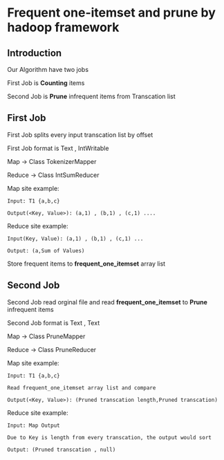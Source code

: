 # Frequent one-itemset and prune by hadoop framework

## Introduction

Our Algorithm have two jobs 

First Job is **Counting** items

Second Job is **Prune** infrequent items from Transcation list

## First Job
 
First Job splits every input transcation list by offset

First Job format is Text , IntWritable

Map -> Class TokenizerMapper 

Reduce -> Class IntSumReducer

Map site example:
	
	Input: T1 {a,b,c}

	Output(<Key, Value>): (a,1) , (b,1) , (c,1) ....

Reduce site example:

	Input(Key, Value): (a,1) , (b,1) , (c,1) ...	

	Output: (a,Sum of Values)

Store frequent items to **frequent_one_itemset** array list

## Second Job

Second Job read orginal file and read **frequent_one_itemset** to **Prune** infrequent items

Second Job format is Text , Text

Map -> Class PruneMapper

Reduce -> Class PruneReducer

Map site example:

	Input: T1 {a,b,c}

	Read frequent_one_itemset array list and compare

	Output(<Key, Value>): (Pruned transcation length,Pruned transcation)

Reduce site example:

	Input: Map Output 

	Due to Key is length from every transcation, the output would sort

	Output: (Pruned transcation , null)


